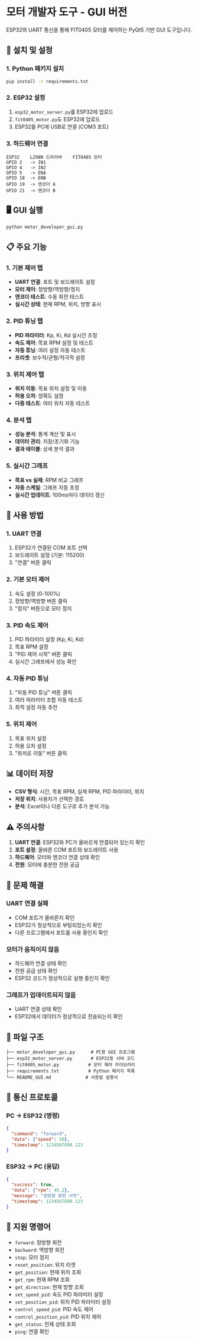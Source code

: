 # 모터 개발자 도구 - GUI 버전

ESP32와 UART 통신을 통해 FIT0405 모터를 제어하는 PyQt5 기반 GUI 도구입니다.

## 🚀 설치 및 설정

### 1. Python 패키지 설치
```bash
pip install -r requirements.txt
```

### 2. ESP32 설정
1. `esp32_motor_server.py`를 ESP32에 업로드
2. `fit0405_motor.py`도 ESP32에 업로드
3. ESP32를 PC에 USB로 연결 (COM3 포트)

### 3. 하드웨어 연결
```
ESP32    L298N 드라이버    FIT0405 모터
GPIO 2   -> IN1
GPIO 4   -> IN2  
GPIO 5   -> ENA
GPIO 18  -> ENB
GPIO 19  -> 엔코더 A
GPIO 21  -> 엔코더 B
```

## 🖥️ GUI 실행

```bash
python motor_developer_gui.py
```

## 📋 주요 기능

### 1. 기본 제어 탭
- **UART 연결**: 포트 및 보드레이트 설정
- **모터 제어**: 정방향/역방향/정지
- **엔코더 테스트**: 수동 회전 테스트
- **실시간 상태**: 현재 RPM, 위치, 방향 표시

### 2. PID 튜닝 탭
- **PID 파라미터**: Kp, Ki, Kd 실시간 조정
- **속도 제어**: 목표 RPM 설정 및 테스트
- **자동 튜닝**: 여러 설정 자동 테스트
- **프리셋**: 보수적/균형/적극적 설정

### 3. 위치 제어 탭
- **위치 이동**: 목표 위치 설정 및 이동
- **허용 오차**: 정확도 설정
- **다중 테스트**: 여러 위치 자동 테스트

### 4. 분석 탭
- **성능 분석**: 통계 계산 및 표시
- **데이터 관리**: 저장/초기화 기능
- **결과 테이블**: 상세 분석 결과

### 5. 실시간 그래프
- **목표 vs 실제**: RPM 비교 그래프
- **자동 스케일**: 그래프 자동 조정
- **실시간 업데이트**: 100ms마다 데이터 갱신

## 🔧 사용 방법

### 1. UART 연결
1. ESP32가 연결된 COM 포트 선택
2. 보드레이트 설정 (기본: 115200)
3. "연결" 버튼 클릭

### 2. 기본 모터 제어
1. 속도 설정 (0-100%)
2. 정방향/역방향 버튼 클릭
3. "정지" 버튼으로 모터 정지

### 3. PID 속도 제어
1. PID 파라미터 설정 (Kp, Ki, Kd)
2. 목표 RPM 설정
3. "PID 제어 시작" 버튼 클릭
4. 실시간 그래프에서 성능 확인

### 4. 자동 PID 튜닝
1. "자동 PID 튜닝" 버튼 클릭
2. 여러 파라미터 조합 자동 테스트
3. 최적 설정 자동 추천

### 5. 위치 제어
1. 목표 위치 설정
2. 허용 오차 설정
3. "위치로 이동" 버튼 클릭

## 📊 데이터 저장

- **CSV 형식**: 시간, 목표 RPM, 실제 RPM, PID 파라미터, 위치
- **저장 위치**: 사용자가 선택한 경로
- **분석**: Excel이나 다른 도구로 추가 분석 가능

## ⚠️ 주의사항

1. **UART 연결**: ESP32와 PC가 올바르게 연결되어 있는지 확인
2. **포트 설정**: 올바른 COM 포트와 보드레이트 사용
3. **하드웨어**: 모터와 엔코더 연결 상태 확인
4. **전원**: 모터에 충분한 전원 공급

## 🐛 문제 해결

### UART 연결 실패
- COM 포트가 올바른지 확인
- ESP32가 정상적으로 부팅되었는지 확인
- 다른 프로그램에서 포트를 사용 중인지 확인

### 모터가 움직이지 않음
- 하드웨어 연결 상태 확인
- 전원 공급 상태 확인
- ESP32 코드가 정상적으로 실행 중인지 확인

### 그래프가 업데이트되지 않음
- UART 연결 상태 확인
- ESP32에서 데이터가 정상적으로 전송되는지 확인

## 📁 파일 구조

```
├── motor_developer_gui.py      # PC용 GUI 프로그램
├── esp32_motor_server.py       # ESP32용 서버 코드
├── fit0405_motor.py           # 모터 제어 라이브러리
├── requirements.txt           # Python 패키지 목록
└── README_GUI.md             # 사용법 설명서
```

## 🔄 통신 프로토콜

### PC → ESP32 (명령)
```json
{
  "command": "forward",
  "data": {"speed": 50},
  "timestamp": 1234567890.123
}
```

### ESP32 → PC (응답)
```json
{
  "success": true,
  "data": {"rpm": 45.2},
  "message": "정방향 회전 시작",
  "timestamp": 1234567890.123
}
```

## 🎯 지원 명령어

- `forward`: 정방향 회전
- `backward`: 역방향 회전
- `stop`: 모터 정지
- `reset_position`: 위치 리셋
- `get_position`: 현재 위치 조회
- `get_rpm`: 현재 RPM 조회
- `get_direction`: 현재 방향 조회
- `set_speed_pid`: 속도 PID 파라미터 설정
- `set_position_pid`: 위치 PID 파라미터 설정
- `control_speed_pid`: PID 속도 제어
- `control_position_pid`: PID 위치 제어
- `get_status`: 전체 상태 조회
- `ping`: 연결 확인
